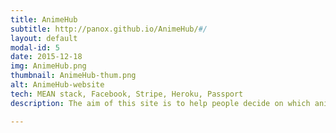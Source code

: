 ```yaml
---
title: AnimeHub
subtitle: http://panox.github.io/AnimeHub/#/
layout: default
modal-id: 5
date: 2015-12-18
img: AnimeHub.png
thumbnail: AnimeHub-thum.png
alt: AnimeHub-website
tech: MEAN stack, Facebook, Stripe, Heroku, Passport
description: The aim of this site is to help people decide on which anime to start watching from the current season and being able to share their decisions with their friends through facebook. When a new anime season starts, people who watch anime have to find somewhere they can go to see the new releases. After they have found which ones are out they have to decide what to watch. Then they have to ask the opinion of their friends. This site tries combines all the tasks in one.

---
```

